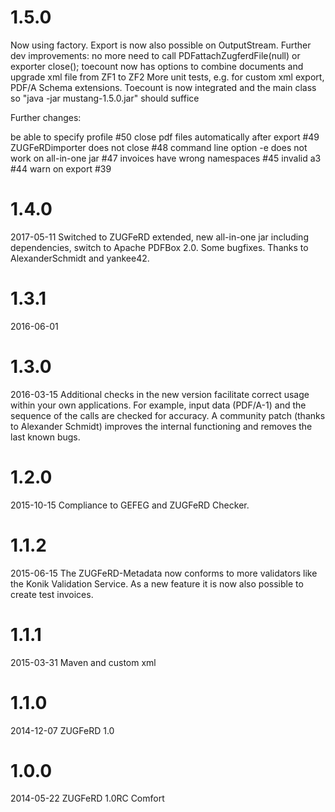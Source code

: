 1.5.0
=====
<date>
Now using factory. Export is now also possible on OutputStream.
Further dev improvements: no more need to call PDFattachZugferdFile(null) or exporter close();
toecount now has options to combine documents and upgrade xml file from ZF1 to ZF2
More unit tests, e.g. for custom xml export, PDF/A Schema extensions.
Toecount is now integrated and the main class so "java -jar mustang-1.5.0.jar" should suffice


Further changes: 

be able to specify profile #50
close pdf files automatically after export #49 
ZUGFeRDimporter does not close #48 
command line option -e does not work on all-in-one jar #47 
invoices have wrong namespaces #45 
invalid a3 #44
warn on export #39

 
1.4.0
=====
2017-05-11
Switched to ZUGFeRD extended, new all-in-one jar including dependencies, 
switch to Apache PDFBox 2.0. Some bugfixes. 
Thanks to AlexanderSchmidt and yankee42. 

1.3.1
=====
2016-06-01
 
1.3.0
=====
2016-03-15
Additional checks in the new version facilitate correct usage within your own applications. For example, input data (PDF/A-1) and the sequence of the calls are checked for accuracy.
A community patch (thanks to Alexander Schmidt) improves the internal functioning and removes the last known bugs.

1.2.0
=====
2015-10-15
Compliance to GEFEG and ZUGFeRD Checker.

1.1.2
=====
2015-06-15
The ZUGFeRD-Metadata now conforms to more validators like the Konik Validation Service. As a new feature it is now also possible to create test invoices.

1.1.1
=====
2015-03-31
Maven and custom xml

1.1.0
=====
2014-12-07
ZUGFeRD 1.0

1.0.0
=====
2014-05-22
ZUGFeRD 1.0RC Comfort